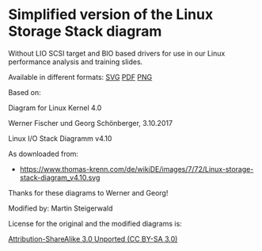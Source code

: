 # Simplified version of the Linux Storage Stack diagram
Without LIO SCSI target and BIO based drivers for use in our Linux performance analysis and training slides.

Available in different formats:
[SVG](Linux-storage-stack-diagram_v4.10-teamix.svg)
[PDF](Linux-storage-stack-diagram_v4.10-teamix.pdf)
[PNG](Linux-storage-stack-diagram_v4.10-teamix.png)

Based on:

Diagram for Linux Kernel 4.0

Werner Fischer und Georg Schönberger, 3.10.2017

Linux I/O Stack Diagramm v4.10

As downloaded from:

- <https://www.thomas-krenn.com/de/wikiDE/images/7/72/Linux-storage-stack-diagram_v4.10.svg>

Thanks for these diagrams to Werner and Georg!


Modified by: Martin Steigerwald


License for the original and the modified diagrams is:

[Attribution-ShareAlike 3.0 Unported (CC BY-SA 3.0)](https://creativecommons.org/licenses/by-sa/3.0/)

